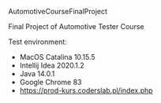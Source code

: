 AutomotiveCourseFinalProject

Final Project of Automotive Tester Course

Test environment:
- MacOS Catalina 10.15.5
- Intellij Idea 2020.1.2
- Java 14.0.1
- Google Chrome 83
- https://prod-kurs.coderslab.pl/index.php
